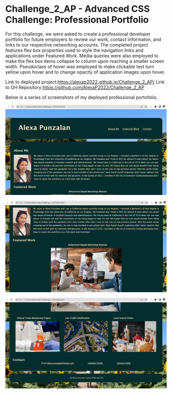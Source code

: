 # Challenge_2_AP - Advanced CSS Challenge: Professional Portfolio
For this challenge, we were asked to create a professional developer portfolio for future employers to review our work, contact informaton, and links to our respective networking accounts.  The completed project features flex box properties used to style the navigation links and applications under Featured Work.  Media queries were also employed to make the flex box items collapse to column upon reaching a smaller screen width.  Pseudoclass of hover was employed to make clickable text turn yellow upon hover and to change opacity of application images upon hover.

Link to deployed project:https://alexap2022.github.io/Challenge_2_AP/
Link to GH Repository:https://github.com/AlexaP2022/Challenge_2_AP

Below is a series of screenshots of my deployed professional portofolio.  

![ScreenShot](/Challenge2_Top_AP.png)


![ScreenShot](/Challenge2_Middle_AP.png)


![ScreenShot](/Challenge2_Bottom_AP.png)